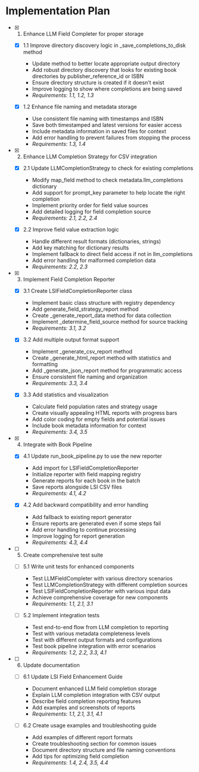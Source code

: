 # Implementation Plan

- [x] 1. Enhance LLM Field Completer for proper storage
  - [x] 1.1 Improve directory discovery logic in _save_completions_to_disk method
    - Update method to better locate appropriate output directory
    - Add robust directory discovery that looks for existing book directories by publisher_reference_id or ISBN
    - Ensure directory structure is created if it doesn't exist
    - Improve logging to show where completions are being saved
    - _Requirements: 1.1, 1.2, 1.3_

  - [x] 1.2 Enhance file naming and metadata storage
    - Use consistent file naming with timestamps and ISBN
    - Save both timestamped and latest versions for easier access
    - Include metadata information in saved files for context
    - Add error handling to prevent failures from stopping the process
    - _Requirements: 1.3, 1.4_

- [x] 2. Enhance LLM Completion Strategy for CSV integration
  - [x] 2.1 Update LLMCompletionStrategy to check for existing completions
    - Modify map_field method to check metadata.llm_completions dictionary
    - Add support for prompt_key parameter to help locate the right completion
    - Implement priority order for field value sources
    - Add detailed logging for field completion source
    - _Requirements: 2.1, 2.2, 2.4_

  - [x] 2.2 Improve field value extraction logic
    - Handle different result formats (dictionaries, strings)
    - Add key matching for dictionary results
    - Implement fallback to direct field access if not in llm_completions
    - Add error handling for malformed completion data
    - _Requirements: 2.2, 2.3_

- [x] 3. Implement Field Completion Reporter
  - [x] 3.1 Create LSIFieldCompletionReporter class
    - Implement basic class structure with registry dependency
    - Add generate_field_strategy_report method
    - Create _generate_report_data method for data collection
    - Implement _determine_field_source method for source tracking
    - _Requirements: 3.1, 3.2_

  - [x] 3.2 Add multiple output format support
    - Implement _generate_csv_report method
    - Create _generate_html_report method with statistics and formatting
    - Add _generate_json_report method for programmatic access
    - Ensure consistent file naming and organization
    - _Requirements: 3.3, 3.4_

  - [x] 3.3 Add statistics and visualization
    - Calculate field population rates and strategy usage
    - Create visually appealing HTML reports with progress bars
    - Add color coding for empty fields and potential issues
    - Include book metadata information for context
    - _Requirements: 3.4, 3.5_

- [x] 4. Integrate with Book Pipeline
  - [x] 4.1 Update run_book_pipeline.py to use the new reporter
    - Add import for LSIFieldCompletionReporter
    - Initialize reporter with field mapping registry
    - Generate reports for each book in the batch
    - Save reports alongside LSI CSV files
    - _Requirements: 4.1, 4.2_

  - [x] 4.2 Add backward compatibility and error handling
    - Add fallback to existing report generator
    - Ensure reports are generated even if some steps fail
    - Add error handling to continue processing
    - Improve logging for report generation
    - _Requirements: 4.3, 4.4_

- [ ] 5. Create comprehensive test suite
  - [ ] 5.1 Write unit tests for enhanced components
    - Test LLMFieldCompleter with various directory scenarios
    - Test LLMCompletionStrategy with different completion sources
    - Test LSIFieldCompletionReporter with various input data
    - Achieve comprehensive coverage for new components
    - _Requirements: 1.1, 2.1, 3.1_

  - [ ] 5.2 Implement integration tests
    - Test end-to-end flow from LLM completion to reporting
    - Test with various metadata completeness levels
    - Test with different output formats and configurations
    - Test book pipeline integration with error scenarios
    - _Requirements: 1.2, 2.2, 3.3, 4.1_

- [ ] 6. Update documentation
  - [ ] 6.1 Update LSI Field Enhancement Guide
    - Document enhanced LLM field completion storage
    - Explain LLM completion integration with CSV output
    - Describe field completion reporting features
    - Add examples and screenshots of reports
    - _Requirements: 1.1, 2.1, 3.1, 4.1_

  - [ ] 6.2 Create usage examples and troubleshooting guide
    - Add examples of different report formats
    - Create troubleshooting section for common issues
    - Document directory structure and file naming conventions
    - Add tips for optimizing field completion
    - _Requirements: 1.4, 2.4, 3.5, 4.4_